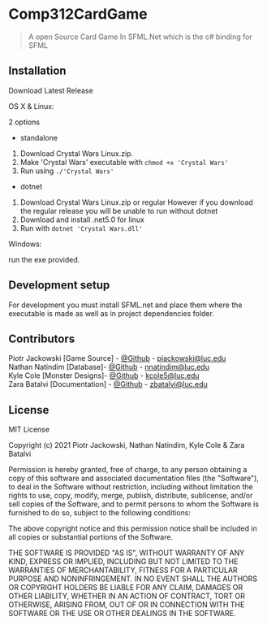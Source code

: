 # Comp312CardGame
> A open Source Card Game In SFML.Net which is the c# binding for SFML


## Installation
Download Latest Release

OS X & Linux:

2 options
* standalone
1. Download Crystal Wars Linux.zip.
2. Make 'Crystal Wars' executable with `chmod +x 'Crystal Wars'`
3. Run using `./'Crystal Wars'`

* dotnet
1. Download Crystal Wars Linux.zip or regular
However if you download the regular release you will be unable to run without dotnet
2. Download and install .net5.0 for linux
3. Run with `dotnet 'Crystal Wars.dll'`


Windows:

run the exe provided.



## Development setup

For development you must install SFML.net and place them where the executable is made as well as in project dependencies folder.


## Contributors

Piotr Jackowski [Game Source] - [@Github](https://github.com/pjack7oo) - pjackowski@luc.edu <br>
Nathan Natindim [Database]- [@Github](https://github.com/nnatindim) - nnatindim@luc.edu <br>
Kyle Cole [Monster Designs]- [@Github](https://github.com/Raikoen) - kcole5@luc.edu <br>
Zara Batalvi [Documentation] - [@Github](https://github.com/battlev) - zbatalvi@luc.edu

## License

MIT License

Copyright (c) 2021 Piotr Jackowski, Nathan Natindim, Kyle Cole & Zara Batalvi

Permission is hereby granted, free of charge, to any person obtaining a copy
of this software and associated documentation files (the "Software"), to deal
in the Software without restriction, including without limitation the rights
to use, copy, modify, merge, publish, distribute, sublicense, and/or sell
copies of the Software, and to permit persons to whom the Software is
furnished to do so, subject to the following conditions:

The above copyright notice and this permission notice shall be included in all
copies or substantial portions of the Software.

THE SOFTWARE IS PROVIDED "AS IS", WITHOUT WARRANTY OF ANY KIND, EXPRESS OR
IMPLIED, INCLUDING BUT NOT LIMITED TO THE WARRANTIES OF MERCHANTABILITY,
FITNESS FOR A PARTICULAR PURPOSE AND NONINFRINGEMENT. IN NO EVENT SHALL THE
AUTHORS OR COPYRIGHT HOLDERS BE LIABLE FOR ANY CLAIM, DAMAGES OR OTHER
LIABILITY, WHETHER IN AN ACTION OF CONTRACT, TORT OR OTHERWISE, ARISING FROM,
OUT OF OR IN CONNECTION WITH THE SOFTWARE OR THE USE OR OTHER DEALINGS IN THE
SOFTWARE.



